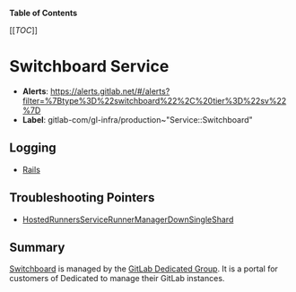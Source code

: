 <!-- MARKER: do not edit this section directly. Edit services/service-catalog.yml then run scripts/generate-docs -->

**Table of Contents**

[[_TOC_]]

# Switchboard Service

* **Alerts**: <https://alerts.gitlab.net/#/alerts?filter=%7Btype%3D%22switchboard%22%2C%20tier%3D%22sv%22%7D>
* **Label**: gitlab-com/gl-infra/production~"Service::Switchboard"

## Logging

* [Rails](https://eu-central-1.console.aws.amazon.com/cloudwatch/home?region=eu-central-1#logsV2:log-groups/log-group/production-switchboard)

## Troubleshooting Pointers

* [HostedRunnersServiceRunnerManagerDownSingleShard](../hosted-runners/runners_manager_is_down.md)
<!-- END_MARKER -->

## Summary

[Switchboard](https://gitlab.com/gitlab-com/gl-infra/gitlab-dedicated/switchboard) is managed by the [GitLab Dedicated Group](https://about.gitlab.com/handbook/engineering/infrastructure/team/gitlab-dedicated/). It is a portal for customers of Dedicated to manage their GitLab instances.

<!-- ## Architecture -->

<!-- ## Performance -->

<!-- ## Scalability -->

<!-- ## Availability -->

<!-- ## Durability -->

<!-- ## Security/Compliance -->

<!-- ## Monitoring/Alerting -->

<!-- ## Links to further Documentation -->
